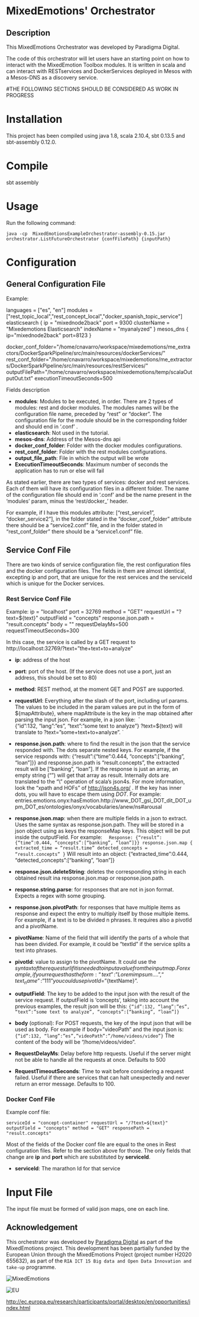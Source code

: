 # MixedEmotions' Orchestrator

## Description

This MixedEmotions Orchestrator was developed by Paradigma Digital.

The code of this orchestrator will let users have an starting point on how to interact with the MixedEmotion Toolbox modules. It is written in scala and can interact with RESTservices and DockerServices deployed in Mesos with a Mesos-DNS as a discovery service.

#THE FOLLOWING SECTIONS SHOULD BE CONSIDERED AS WORK IN PROGRESS

# Installation
This project has been compiled using java 1.8, scala 2.10.4, sbt 0.13.5 and sbt-assembly 0.12.0.

# Compile
sbt assembly

# Usage
Run the following command:


`java -cp  MixedEmotionsExampleOrchestrator-assembly-0.15.jar orchestrator.ListFutureOrchestrator {confFilePath} {inputPath}`


# Configuration

## General Configuration File


Example:


languages = ["es", "en"]
modules = ["rest_topic_local","rest_concept_local","docker_spanish_topic_service"]
elasticsearch {
 ip = "mixednode2back"
 port = 9300
 clusterName = "Mixedemotions Elasticsearch"
 indexName = "myanalyzed"
}
mesos_dns {
 ip="mixednode2back"
 port=8123
}




docker_conf_folder="/home/cnavarro/workspace/mixedemotions/me_extractors/DockerSparkPipeline/src/main/resources/dockerServices/"
rest_conf_folder="/home/cnavarro/workspace/mixedemotions/me_extractors/DockerSparkPipeline/src/main/resources/restServices/"
outputFilePath="/home/cnavarro/workspace/mixedemotions/temp/scalaOutputOut.txt"
executionTimeoutSeconds=500




Fields description

 
* **modules**: Modules to be executed, in order. There are 2 types of modules: rest and docker modules. The modules names will be the configuration file name, preceded by “rest” or “docker”. The configuration file for the module should be in the corresponding folder and should end in ‘.conf’ .
* **elasticsearch**: Not used in the tutorial.
* **mesos-dns**: Address of the Mesos-dns api
* **docker_conf_folder**: Folder with the docker modules configurations.
* **rest_conf_folder**: Folder with the rest modules configurations.
* **output_file_path**: File in which the output will be wrote
* **ExecutionTimeoutSeconds**: Maximum number of seconds the application has to run or else will fail




As stated earlier, there are two types of services: docker and rest services. Each of them will have its configuration files in a different folder. The name of the configuration file should end in ‘.conf’ and be the name present in the ‘modules’ param, minus the ‘rest/docker_’ header.


For example, if I have this modules attribute: [“rest_service1”, “docker_service2”], in the folder stated in the “docker_conf_folder” attribute there should be a “service2.conf” file, and in the folder stated in “rest_conf_folder” there should be a “service1.conf” file.




## Service Conf File
There are two kinds of service configuration file, the rest configuration files and the docker configuration files. The fields in them are almost identical, excepting ip and port, that are unique for the rest services and the serviceId which is unique for the Docker services.

### Rest Service Conf File

Example:
ip = "localhost"
port = 32769
method = "GET"
requestUrl = "?text=${text}"
outputField = "concepts"
response.json.path = "result.concepts"
body = ""
requestDelayMs=500
requestTimeoutSeconds=300




In this case, the service is called by a GET request to http://localhost:32769/?text=”the+text+to+analyze”


* **ip**: address of the host
* **port**: port of the host. (If the service does not use a port, just an address, this should be set to 80)
* **method**: REST method, at the moment GET and POST are supported.
* **requestUrl**: Everything after the slash of the port, including url params. The values to be included in the param values are put in the form of ${mapAttribute}, where mapAttribute is the key in the map obtained  after parsing the input json. For example, in a json like: 
  `                       {“id”:132, “lang”:”es”, “text”:”some text to analyze”}
?text=${text} will translate to ?text=”some+text+to+analyze”. `

* **response.json.path**: where to find the result in the json that the service responded with. The dots separate nested keys. For example, if the service responds with:
	{“result”:{“time”:0.444, “concepts”:[“banking”, “loan”]}}
 and response.json.path is “result.concepts”, the extracted result will be [“banking”, “loan”].
 If the response is just an array, an empty string (“”) will get that array as result.
 Internally dots are translated to the “\” operation of scala’s json4s. For more information, look the “xpath and HOFs” of http://json4s.org/ . If the key has inner dots, you will have to escape them using _DOT_. For example: entries.emotions.onyx:hasEmotion.http://www_DOT_gsi_DOT_dit_DOT_upm_DOT_es/ontologies/onyx/vocabularies/anew/ns#arousal
* **response.json.map**: when there are multiple fields in a json to extract. Uses the same syntax as response.json.path. They will be stored in a json object using as keys the responseMap keys. This object will be put inside the outputField. 
 For example:
 `	Response: {“result”:{“time”:0.444, “concepts”:[“banking”, “loan”]}}
	response.json.map {
 		extracted_time = “result.time”
		detected_concepts = “result.concepts”
	}`
 Will result into an object: {“extracted_time”:0.444, “detected_concepts”:[“banking”, “loan”]}
* **response.json.deleteString**: deletes the corresponding string in each obtained result ina response.json.map or response.json.path.
* **response.string.parse**: for responses that are not in json format. Expects a regex with some grouping.
* **response.json.pivotPath**: for responses that have multiple items as response and expect the entry to multiply itself by those multiple items. For example, if a text is to be divided n phrases. It requires also a pivotId and a pivotName.
* **pivotName**: Name of the field that will identify the parts of a whole that has been divided. For example, it could be “textId” if the service splits a text into phrases.
* **pivotId**: value to assign to the pivotName. It could use the ${} syntaxt of the request url if it is needed to input a value from the input map. For example, if your request has the form: {“text”:”Lorem impsum….”, “text_name”:”111”} you could use pivotId=”${textName}”.
* **outputField**: The key to be added to the input json with the result of the service request. If outputField is ‘concepts’, taking into account the previous examples, the result json will be this:
	 `{“id”:132, “lang”:”es”, “text”:”some text to analyze”, “concepts”:[“banking”, “loan”]}`
* **body** (optional): For POST requests, the key of the input json that will be used as body. For example if body=”videoPath” and the input json is: `{“id”:132, “lang”:”es”,”videoPath”:”/home/videos/video”}`
 The content of the body will be “/home/videos/video”.
* **RequestDelayMs**: Delay before http requests. Useful if the server might not be able to handle all the requests at once. Defaults to 500
* **RequestTimeoutSeconds**: Time to wait before considering a request failed. Useful if there are services that can halt unexpectedly and never return an error message. Defaults to 100.










### Docker Conf File
Example conf file:


`serviceId = "concept-container"
requestUrl = "/?text=${text}"
outputField = "concepts"
method = "GET"
responsePath = "result.concepts"`



Most of the fields of the Docker conf file are equal to the ones in Rest configuration files. Refer to the section above for those. The only fields that change are **ip** and **port** which are substituted by **serviceId**.
* **serviceId**: The marathon Id for that service




# Input File
The input file must be formed of valid json maps, one on each line.

## Acknowledgement

This orchestrator was developed by [Paradigma Digital](https://en.paradigmadigital.com/) as part of the MixedEmotions project. This development has been partially funded by the European Union through the MixedEmotions Project (project number H2020 655632), as part of the `RIA ICT 15 Big data and Open Data Innovation and take-up` programme.

![MixedEmotions](https://raw.githubusercontent.com/MixedEmotions/MixedEmotions/master/img/me.png) 

![EU](https://raw.githubusercontent.com/MixedEmotions/MixedEmotions/master/img/H2020-Web.png)

 http://ec.europa.eu/research/participants/portal/desktop/en/opportunities/index.html
